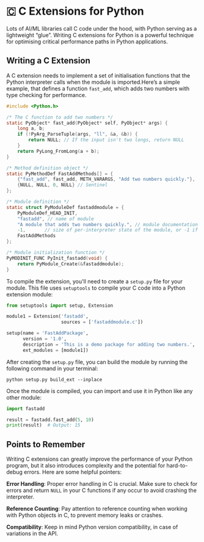 # 🇨 C Extensions for Python

Lots of AI/ML libraries call C code under the hood, with Python serving as a lightweight “glue”. Writing C extensions for Python is a powerful technique for optimising critical performance paths in Python applications. 

## Writing a C Extension

A C extension needs to implement a set of initialisation functions that the Python interpreter calls when the module is imported.Here’s a simple example, that defines a function `fast_add`, which adds two numbers with type checking for performance.

```c
#include <Python.h>

/* The C function to add two numbers */
static PyObject* fast_add(PyObject* self, PyObject* args) {
    long a, b;
    if (!PyArg_ParseTuple(args, "ll", &a, &b)) {
        return NULL; // If the input isn't two longs, return NULL
    }
    return PyLong_FromLong(a + b);
}

/* Method definition object */
static PyMethodDef FastAddMethods[] = {
    {"fast_add", fast_add, METH_VARARGS, "Add two numbers quickly."},
    {NULL, NULL, 0, NULL} // Sentinel
};

/* Module definition */
static struct PyModuleDef fastaddmodule = {
    PyModuleDef_HEAD_INIT,
    "fastadd", // name of module
    "A module that adds two numbers quickly.", // module documentation
    -1,       // size of per-interpreter state of the module, or -1 if the module keeps state in global variables.
    FastAddMethods
};

/* Module initialization function */
PyMODINIT_FUNC PyInit_fastadd(void) {
    return PyModule_Create(&fastaddmodule);
}
```

To compile the extension, you'll need to create a `setup.py` file for your module. This file uses `setuptools` to compile your C code into a Python extension module:

```python
from setuptools import setup, Extension

module1 = Extension('fastadd',
                    sources = ['fastaddmodule.c'])

setup(name = 'FastAddPackage',
      version = '1.0',
      description = 'This is a demo package for adding two numbers.',
      ext_modules = [module1])
```

After creating the `setup.py` file, you can build the module by running the following command in your terminal:

```shell
python setup.py build_ext --inplace
```

Once the module is compiled, you can import and use it in Python like any other module:

```python
import fastadd

result = fastadd.fast_add(5, 10)
print(result)  # Output: 15
```

## Points to Remember

Writing C extensions can greatly improve the performance of your Python program, but it also introduces complexity and the potential for hard-to-debug errors. Here are some helpful pointers:

**Error Handling**: Proper error handling in C is crucial. Make sure to check for errors and return `NULL` in your C functions if any occur to avoid crashing the interpreter.

**Reference Counting**: Pay attention to reference counting when working with Python objects in C, to prevent memory leaks or crashes.

**Compatibility**: Keep in mind Python version compatibility, in case of variations in the API.

